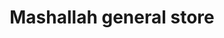 ---
title: "Mashallah general store"
url: /karachi/mashallah-general-store-block-2-liaquatabad/
shop: general
---